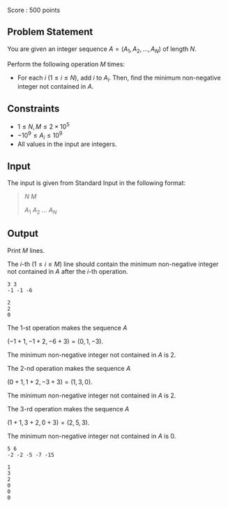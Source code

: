 Score : $500$ points

## Problem Statement

You are given an integer sequence $A=(A_1,A_2,\ldots,A_N)$ of length $N$.

Perform the following operation $M$ times:

- For each $i\ (1\leq i \leq N)$, add $i$ to $A_i$.  Then, find the minimum non-negative integer not contained in $A$.

## Constraints

- $1\leq N,M \leq 2\times 10^5$
- $-10^9\leq A_i\leq 10^9$
- All values in the input are integers.

## Input

The input is given from Standard Input in the following format:

> $N$ $M$ 
> 
> $A_1$ $A_2$ $\ldots$ $A_N$

## Output

Print $M$ lines.

The $i$-th $(1\leq i \leq M)$ line should contain the minimum non-negative integer not contained in $A$ after the $i$-th operation.

```input1
3 3
-1 -1 -6
```

```output1
2
2
0
```

The $1$-st operation makes the sequence $A$

$(-1 + 1, -1 +2 ,-6+3) = (0,1,-3).$

The minimum non-negative integer not contained in $A$ is $2$.

The $2$-nd operation makes the sequence $A$

$(0 + 1, 1 +2 ,-3+3) = (1,3,0).$

The minimum non-negative integer not contained in $A$ is $2$.

The $3$-rd operation makes the sequence $A$

$(1 + 1, 3 +2 ,0+3) = (2,5,3).$

The minimum non-negative integer not contained in $A$ is $0$.

```input2
5 6
-2 -2 -5 -7 -15
```

```output2
1
3
2
0
0
0
```